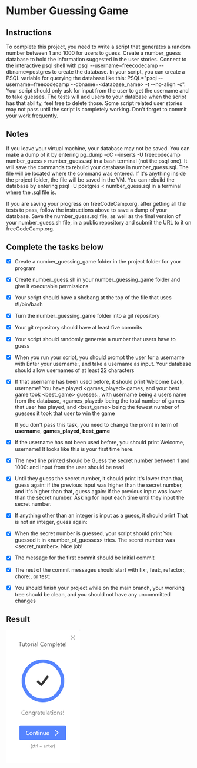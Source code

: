 # Number Guessing Game

## Instructions

To complete this project, you need to write a script that generates a random number between 1 and 1000 for users to guess. Create a number_guess database to hold the information suggested in the user stories. Connect to the interactive psql shell with psql --username=freecodecamp --dbname=postgres to create the database. In your script, you can create a PSQL variable for querying the database like this: PSQL="psql --username=freecodecamp --dbname=<database_name> -t --no-align -c". Your script should only ask for input from the user to get the username and to take guesses. The tests will add users to your database when the script has that ability, feel free to delete those. Some script related user stories may not pass until the script is completely working. Don't forget to commit your work frequently.

## Notes

If you leave your virtual machine, your database may not be saved. You can make a dump of it by entering pg_dump -cC --inserts -U freecodecamp number_guess > number_guess.sql in a bash terminal (not the psql one). It will save the commands to rebuild your database in number_guess.sql. The file will be located where the command was entered. If it's anything inside the project folder, the file will be saved in the VM. You can rebuild the database by entering psql -U postgres < number_guess.sql in a terminal where the .sql file is.

If you are saving your progress on freeCodeCamp.org, after getting all the tests to pass, follow the instructions above to save a dump of your database. Save the number_guess.sql file, as well as the final version of your number_guess.sh file, in a public repository and submit the URL to it on freeCodeCamp.org.

## Complete the tasks below

- [X] Create a number_guessing_game folder in the project folder for your program

- [X] Create number_guess.sh in your number_guessing_game folder and give it executable permissions

- [X] Your script should have a shebang at the top of the file that uses #!/bin/bash

- [X] Turn the number_guessing_game folder into a git repository

- [X] Your git repository should have at least five commits

- [X] Your script should randomly generate a number that users have to guess

- [X] When you run your script, you should prompt the user for a username with Enter your username:, and take a username as input. Your database should allow usernames of at least 22 characters

- [X] If that username has been used before, it should print Welcome back, username! You have played <games_played> games, and your best game took <best_game> guesses., with username being a users name from the database, <games_played> being the total number of games that user has played, and <best_game> being the fewest number of guesses it took that user to win the game

    If you don't pass this task, you need to change the promt in term of **username**, **games_played**, **best_game**

- [X] If the username has not been used before, you should print Welcome, username! It looks like this is your first time here.

- [X] The next line printed should be Guess the secret number between 1 and 1000: and input from the user should be read

- [X] Until they guess the secret number, it should print It's lower than that, guess again: if the previous input was higher than the secret number, and It's higher than that, guess again: if the previous input was lower than the secret number. Asking for input each time until they input the secret number.

- [X] If anything other than an integer is input as a guess, it should print That is not an integer, guess again:

- [X] When the secret number is guessed, your script should print You guessed it in <number_of_guesses> tries. The secret number was <secret_number>. Nice job!

- [X] The message for the first commit should be Initial commit

- [X] The rest of the commit messages should start with fix:, feat:, refactor:, chore:, or test:

- [X] You should finish your project while on the main branch, your working tree should be clean, and you should not have any uncommitted changes  

## Result

![result](result.png)  

